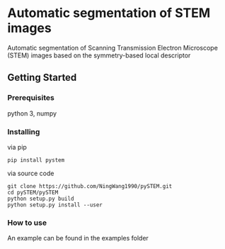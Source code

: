 # Automatic segmentation of STEM images

Automatic segmentation of Scanning Transmission Electron Microscope (STEM) images based on the symmetry-based local descriptor

## Getting Started

### Prerequisites
python 3, numpy
### Installing
via pip
```
pip install pystem
```
via source code
```
git clone https://github.com/NingWang1990/pySTEM.git
cd pySTEM/pySTEM
python setup.py build
python setup.py install --user
```

### How to use
An example can be found in the examples folder 
